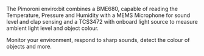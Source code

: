 <!--
---
name: enviro:bit
type: sensor
manufacturer: Pimoroni
description: Temperature, Pressure, Humidity, Sound and Light Sensors
pxt: https://github.com/pimoroni/pxt-envirobit
python: https://github.com/pimoroni/micropython-envirobit
buy: https://shop.pimoroni.com/products/enviro-bit
image: 'pimoroni-envirobit.jpg'
pin:
  P20:
    mode: I2C
  P19:
    mode: I2C
  P2:
    name: Microphone
    mode: analog
  P8:
    name: Lights
    mode: digital
    active: high
i2c:
  '0x29':
    name: Light/Colour Sensor
    device: TCS3472
  '0x76':
    name: Temp/Pressure/Humidity Sensor
    device: BME280
-->
The Pimoroni enviro:bit combines a BME680, capable of reading the Temperature, Pressure and Humidity with a MEMS Microphone for sound level and clap sensing and a TCS3472 with onboard light source to measure ambient light level and object colour.

Monitor your environment, respond to sharp sounds, detect the colour of objects and more.